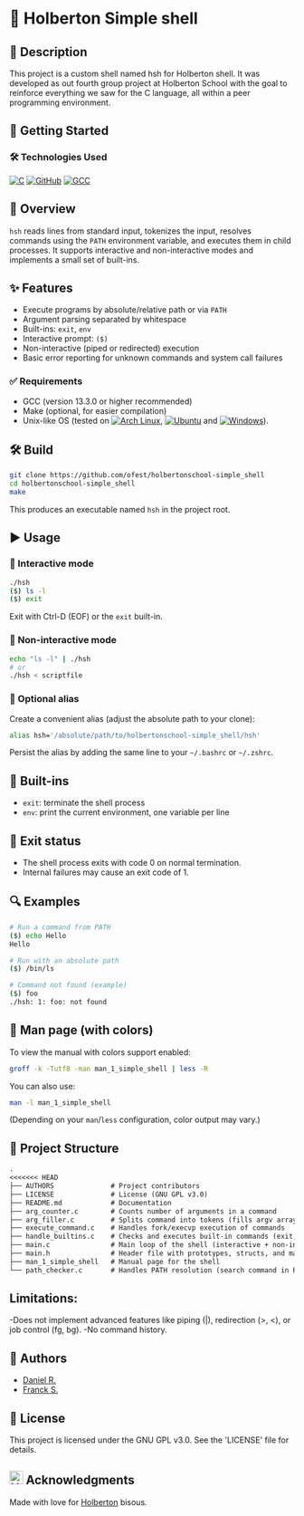 # 🐚 Holberton Simple shell
## 📌 Description
This project is a custom shell named hsh for Holberton shell.
It was developed as out fourth group project at Holberton School with the goal to reinforce everything we saw for the C language, all within a peer programming environment.

## 🚀 Getting Started
### 🛠️ Technologies Used
[![C](https://img.shields.io/badge/C-00599C?logo=c&logoColor=white)](#)
[![GitHub](https://img.shields.io/badge/GitHub-%23121011.svg?logo=github&logoColor=white)](#)
[![GCC](https://img.shields.io/badge/gcc-13.3.0-blue)](#)

## 🧭 Overview
`hsh` reads lines from standard input, tokenizes the input, resolves commands using the `PATH` environment variable, and executes them in child processes. It supports interactive and non-interactive modes and implements a small set of built-ins.

## ✨ Features
- Execute programs by absolute/relative path or via `PATH`
- Argument parsing separated by whitespace
- Built-ins: `exit`, `env`
- Interactive prompt: `($) `
- Non-interactive (piped or redirected) execution
- Basic error reporting for unknown commands and system call failures

### ✅ Requirements
- GCC (version 13.3.0 or higher recommended)
- Make (optional, for easier compilation)
- Unix-like OS (tested on [![Arch Linux](https://img.shields.io/badge/Arch-1793D1?logo=arch-linux&logoColor=fff)](#), [![Ubuntu](https://img.shields.io/badge/Ubuntu-E95420?logo=ubuntu&logoColor=white)](#) and [![Windows](https://custom-icon-badges.demolab.com/badge/Windows-0078D6?logo=windows11&logoColor=white)](#)).

## 🛠️ Build
```sh
git clone https://github.com/ofest/holbertonschool-simple_shell
cd holbertonschool-simple_shell
make
```
This produces an executable named `hsh` in the project root.

## ▶️ Usage
### 💬 Interactive mode
```sh
./hsh
($) ls -l
($) exit
```
Exit with Ctrl-D (EOF) or the `exit` built-in.

### 🤖 Non-interactive mode
```sh
echo "ls -l" | ./hsh
# or
./hsh < scriptfile
```

### 🔗 Optional alias
Create a convenient alias (adjust the absolute path to your clone):
```sh
alias hsh='/absolute/path/to/holbertonschool-simple_shell/hsh'
```
Persist the alias by adding the same line to your `~/.bashrc` or `~/.zshrc`.

## 🧰 Built-ins
- `exit`: terminate the shell process
- `env`: print the current environment, one variable per line

## 🚪 Exit status
- The shell process exits with code 0 on normal termination.
- Internal failures may cause an exit code of 1.

## 🔍 Examples
```sh
# Run a command from PATH
($) echo Hello
Hello

# Run with an absolute path
($) /bin/ls

# Command not found (example)
($) foo
./hsh: 1: foo: not found
```

## 📖 Man page (with colors)
To view the manual with colors support enabled:
```sh
groff -k -Tutf8 -man man_1_simple_shell | less -R
```
You can also use:
```sh
man -l man_1_simple_shell
```
(Depending on your `man`/`less` configuration, color output may vary.)

## 📁 Project Structure
```txt
.
<<<<<<< HEAD
├── AUTHORS              # Project contributors
├── LICENSE              # License (GNU GPL v3.0)
├── README.md            # Documentation
├── arg_counter.c        # Counts number of arguments in a command
├── arg_filler.c         # Splits command into tokens (fills argv array)
├── execute_command.c    # Handles fork/execvp execution of commands
├── handle_builtins.c    # Checks and executes built-in commands (exit, env, etc.)
├── main.c               # Main loop of the shell (interactive + non-interactive)
├── main.h               # Header file with prototypes, structs, and macros
├── man_1_simple_shell   # Manual page for the shell
└── path_checker.c       # Handles PATH resolution (search command in PATH dirs)
```

## Limitations:

-Does not implement advanced features like piping (|), redirection (>, <), or job control (fg, bg).
-No command history.

## 👥 Authors
- [Daniel R.](https://github.com/ofest)
- [Franck S.](https://github.com/Franck-dev-hub)

## 📜 License
This project is licensed under the GNU GPL v3.0. See the 'LICENSE' file for details.

## <a href="https://www.holbertonschool.com" target="_blank" rel="noopener noreferrer" style="display: inline-flex; align-items: center; gap: 6px;"><img src="https://cdn.prod.website-files.com/6105315644a26f77912a1ada/611e13a82c74407dfebd313f_semi-logo-holberton-01.svg" alt="Holberton" width="24" height="24" style="vertical-align: middle;" /></a> Acknowledgments
Made with love for [Holberton](https://www.holbertonschool.com/) bisous.
